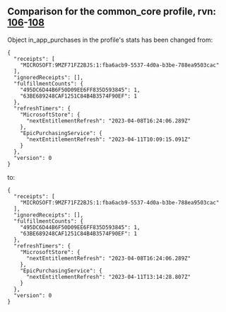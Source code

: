 ## Comparison for the common_core profile, rvn: [106](https://github.com/PRO100KatYT/FortniteProfileRevisions/tree/main/profiles/common_core/106%20common_core.json)-[108](https://github.com/PRO100KatYT/FortniteProfileRevisions/tree/main/profiles/common_core/108%20common_core.json)

Object in_app_purchases in the profile's stats has been changed from:

```
{
  "receipts": [
    "MICROSOFT:9MZF71FZ2BJS:1:fba6acb9-5537-4d0a-b3be-788ea9503cac"
  ],
  "ignoredReceipts": [],
  "fulfillmentCounts": {
    "495DC6D44B6F50D09EE6FF835D593845": 1,
    "63BE689248CAF1251C84B4B3574F90EF": 1
  },
  "refreshTimers": {
    "MicrosoftStore": {
      "nextEntitlementRefresh": "2023-04-08T16:24:06.289Z"
    },
    "EpicPurchasingService": {
      "nextEntitlementRefresh": "2023-04-11T10:09:15.091Z"
    }
  },
  "version": 0
}
```

to:

```
{
  "receipts": [
    "MICROSOFT:9MZF71FZ2BJS:1:fba6acb9-5537-4d0a-b3be-788ea9503cac"
  ],
  "ignoredReceipts": [],
  "fulfillmentCounts": {
    "495DC6D44B6F50D09EE6FF835D593845": 1,
    "63BE689248CAF1251C84B4B3574F90EF": 1
  },
  "refreshTimers": {
    "MicrosoftStore": {
      "nextEntitlementRefresh": "2023-04-08T16:24:06.289Z"
    },
    "EpicPurchasingService": {
      "nextEntitlementRefresh": "2023-04-11T13:14:28.807Z"
    }
  },
  "version": 0
}
```

<br><br>
